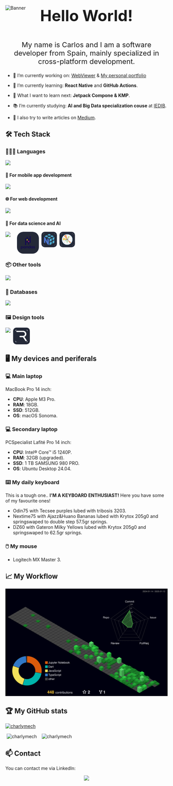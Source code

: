 ![Banner](./img/banner.png)

<p style="font-size: 48px; text-align: center; margin-top:-28px"><b>Hello World!</b></p>
<p style="font-size: 22px; text-align: center;">My name is Carlos and I am a software developer from Spain, mainly specialized in cross-platform development.</p>

-  🔭 I’m currently working on: [WebViewer](https://github.com/CharlyMech/webviewer) & [My personal portfolio](https://charlymech.com/)

-  🌳 I’m currently learning: **React Native** and **GitHub Actions**.

-  🌱 What I want to learn next: **Jetpack Compone & KMP**.

-  📚 I’m currently studying: **AI and Big Data specialization couse** at [IEDIB](https://iedib.net/).

-  📝 I also try to write articles on [Medium](https://medium.com/@CharlyMech).

## 🛠️ Tech Stack

### 👨🏽‍💻 Languages

<img src="https://skillicons.dev/icons?i=dart,kotlin,java,html,css,javascript,typescript,python,latex,md" />

#### 📱 For mobile app development

<img src="https://skillicons.dev/icons?i=flutter,react,androidstudio,materialui" />

#### 🌐 For web development

<img src="https://skillicons.dev/icons?i=react,next,tailwind,angular,nest,fastapi" />

#### 🧠 For data science and AI

<div style="display: flex;">
   <img src="https://skillicons.dev/icons?i=sklearn,selenium,opencv" />
   <img style="background-color: #242938; width: 48px; height: 48px; border-radius: 20px; padding: 10px; margin-left: 20px" src="./img/pandas.svg" >
   <img style="background-color: #242938; width: 38px; height: 38px; border-radius: 10px; padding: 5px; margin-left: 8px" src="./img/numpy.svg" >
   <img style="background-color: #242938; width: 38px; height: 38px; border-radius: 10px; padding: 5px; margin-left: 8px" src="./img/matplotlib.svg" >

</div>

### 📦 Other tools

<img src="https://skillicons.dev/icons?i=linux,docker,git,github,azure,bash,powershell,npm,postman,vite,vercel,vscode" />

### 💾 Databases

<img src="https://skillicons.dev/icons?i=mysql,mongo,postgres,sqlite" />

### 🖼️ Design tools

<div style="display: flex;">
   <img src="https://skillicons.dev/icons?i=figma" />
   <img style="background-color: #242938; width: 38px; height: 38px; border-radius: 10px; padding: 7px; margin-left: 8px"" src="./img/rive.svg">
</div>

## 🖥️ My devices and periferals

### 💻 Main laptop

MacBook Pro 14 inch:

-  **CPU**: Apple M3 Pro.
-  **RAM**: 18GB.
-  **SSD**: 512GB.
-  **OS**: macOS Sonoma.

### 💻 Secondary laptop

PCSpecialist Lafité Pro 14 inch:

-  **CPU**: Intel® Core™ i5 1240P.
-  **RAM**: 32GB (upgraded).
-  **SSD**: 1 TB SAMSUNG 980 PRO.
-  **OS**: Ubuntu Desktop 24.04.

### ⌨️ My daily keyboard

This is a tough one.. **I'M A KEYBOARD ENTHUSIAST!** Here you have some of my favourite ones!

-  Odin75 with Tecsee purples lubed with tribosis 3203.
-  Nextime75 with Ajazz&Huano Bananas lubed with Krytox 205g0 and springswaped to double step 57.5gr springs.
-  DZ60 with Gateron Milky Yellows lubed with Krytox 205g0 and springswaped to 62.5gr springs.

### 🖱️ My mouse

-  Logitech MX Master 3.

<!-- Once I finally deploy something and mantain it... (I'm just a lazy one)
## 🚀 Deployments
-> Links from:https://raw.githubusercontent.com/igijon/igijon/main/README.md
[![WebPersonal](https://img.shields.io/badge/Web_Personal-pink?style=for-the-badge&logo=About.me&logoColor=black)](https://igijon.netlify.app/)
[![GithubPersonal](https://img.shields.io/badge/Repo-100000?style=for-the-badge&logo=github&logoColor=white)](https://github.com/igijon/igijon)
[![NetlifyPersonal](https://api.netlify.com/api/v1/badges/4501457f-083e-4ef0-a8ef-b6c94c0f41d2/deploy-status)](https://app.netlify.com/sites/igijon/deploys)
<br>
-->

## 📈 My Workflow

![](./profile-3d-contrib/profile-night-green.svg)

## 🏆 My GitHub stats

<p align="left"> <a href="https://github.com/ryo-ma/github-profile-trophy"><img src="https://github-profile-trophy.vercel.app/?username=CharlyMech&theme=dark" alt="charlymech" /></a> </p>

<div style="display: flex; flex-direction: row; align-items: flex-end; jsutify-content:center; gap: 15px">
<div>&nbsp;<img align="center" src="https://github-readme-stats.vercel.app/api?username=charlymech&show_icons=true&locale=en&theme=dracula" alt="charlymech" /></div>
<div><img align="center" src="https://github-readme-streak-stats.herokuapp.com/?user=charlymech&theme=dracula" alt="charlymech" /></div>
</div>

## 📫 Contact

You can contact me via LinkedIn:

<div style="display: flex; align-items:center; justify-content: center">
<a href="www.linkedin.com/in/carlos-sanchez-recio-77a286243"><img style="width:100px" src="https://skillicons.dev/icons?i=linkedin" /></a>
</div>

